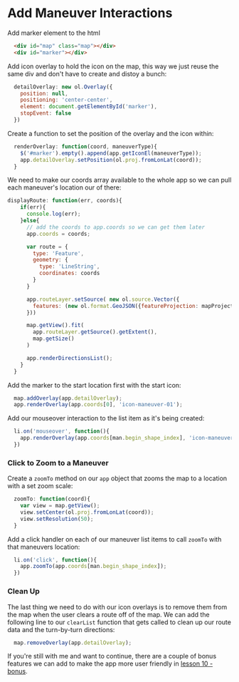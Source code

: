 # Add Maneuver Interactions

Add marker element to the html

``` html
  <div id="map" class="map"></div>
  <div id="marker"></div>
```

Add icon overlay to hold the icon on the map, this way we just reuse the same div and don't have to create and distoy a bunch:

``` javascript
  detailOverlay: new ol.Overlay({
    position: null,
    positioning: 'center-center',
    element: document.getElementById('marker'),
    stopEvent: false
  })
```

Create a function to set the position of the overlay and the icon within:

``` javascript
  renderOverlay: function(coord, maneuverType){
    $('#marker').empty().append(app.getIconEl(maneuverType));
    app.detailOverlay.setPosition(ol.proj.fromLonLat(coord));
  }
```

We need to make our coords array available to the whole app so we can pull each maneuver's location our of there:

``` javascript
displayRoute: function(err, coords){
    if(err){
      console.log(err);
    }else{
      // add the coords to app.coords so we can get them later
      app.coords = coords;

      var route = {
        type: 'Feature',
        geometry: {
          type: 'LineString',
          coordinates: coords
        }
      }

      app.routeLayer.setSource( new ol.source.Vector({
        features: (new ol.format.GeoJSON({featureProjection: mapProjection})).readFeatures(route)
      }))

      map.getView().fit(
        app.routeLayer.getSource().getExtent(),
        map.getSize()
      )      

      app.renderDirectionsList();
    }
  }
```

Add the marker to the start location first with the start icon:

``` javascript
  map.addOverlay(app.detailOverlay);
  app.renderOverlay(app.coords[0], 'icon-maneuver-01');
```

Add our mouseover interaction to the list item as it's being created:

``` javascript
  li.on('mouseover', function(){
    app.renderOverlay(app.coords[man.begin_shape_index], 'icon-maneuver-' + leftPad(man.type, 2, '0'));
  })
```

### Click to Zoom to a Maneuver

Create a `zoomTo` method on our `app` object that zooms the map to a location with a set zoom scale:

``` javascript
  zoomTo: function(coord){
    var view = map.getView();
    view.setCenter(ol.proj.fromLonLat(coord));
    view.setResolution(50);
  }
```

Add a click handler on each of our maneuver list items to call `zoomTo` with that maneuvers location:

``` javascript
  li.on('click', function(){
    app.zoomTo(app.coords[man.begin_shape_index]);
  })
```

### Clean Up

The last thing we need to do with our icon overlays is to remove them from the map when the user clears a route off of the map.  We can add the following line to our `clearList` function that gets called to clean up our route data and the turn-by-turn directions:

``` javascript
  map.removeOverlay(app.detailOverlay);
```

If you're still with me and want to continue, there are a couple of bonus features we can add to make the app more user friendly in [lesson 10 - bonus](/10-Bonus.md).